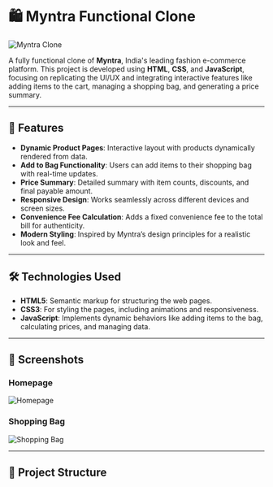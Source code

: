 # 🛍️ Myntra Functional Clone

![Myntra Clone]('\images\homepage.png')

A fully functional clone of **Myntra**, India's leading fashion e-commerce platform. This project is developed using **HTML**, **CSS**, and **JavaScript**, focusing on replicating the UI/UX and integrating interactive features like adding items to the cart, managing a shopping bag, and generating a price summary.

---

## 🚀 Features

- **Dynamic Product Pages**: Interactive layout with products dynamically rendered from data.
- **Add to Bag Functionality**: Users can add items to their shopping bag with real-time updates.
- **Price Summary**: Detailed summary with item counts, discounts, and final payable amount.
- **Responsive Design**: Works seamlessly across different devices and screen sizes.
- **Convenience Fee Calculation**: Adds a fixed convenience fee to the total bill for authenticity.
- **Modern Styling**: Inspired by Myntra’s design principles for a realistic look and feel.

---

## 🛠️ Technologies Used

- **HTML5**: Semantic markup for structuring the web pages.
- **CSS3**: For styling the pages, including animations and responsiveness.
- **JavaScript**: Implements dynamic behaviors like adding items to the bag, calculating prices, and managing data.

---

## 📸 Screenshots

### Homepage
![Homepage](https://via.placeholder.com/800x400.png?text=Homepage)


### Shopping Bag
![Shopping Bag](https://via.placeholder.com/800x400.png?text=Shopping+Bag)

---

## 📂 Project Structure


